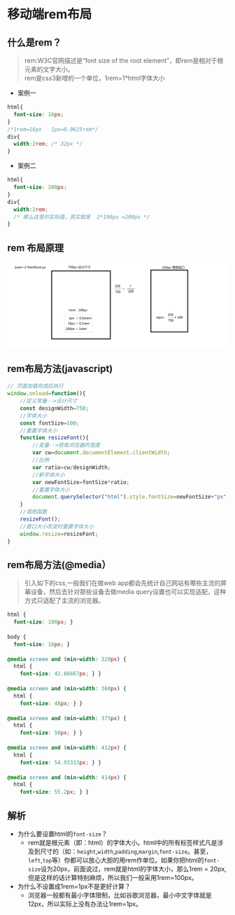 # 移动端rem布局
## 什么是rem？
> rem:W3C官网描述是“font size of the root element”，即rem是相对于根元素的文字大小。<br>
rem是css3新增的一个单位，1rem=1*html字体大小

- 案例一
```css
html{
  font-size: 16px;
}
/*1rem=16px   1px=0.0625rem*/
div{
  width:2rem; /* 32px */
}
```
- 案例二
```css
html{
  font-size: 100px;
}
div{
  width:2rem;
  /* 那么这里的实际值，其实就是  2*100px =200px */
}
```

## rem 布局原理
![images](amWiki/images/rem.png)

## rem布局方法(javascript)
```javascript
// 页面加载完成后执行
window.onload=function(){
	//定义常量-->设计尺寸
	const designWidth=750;
	//字体大小
	const fontSize=100;
	//重置字体大小
	function resizeFont(){
		//变量-->获取浏览器的宽度
		var cw=document.documentElement.clientWidth;
		//比例
		var ratio=cw/designWidth;
		//新字体大小
		var newFontSize=fontSize*ratio;
		//重置字体大小
		document.querySelector("html").style.fontSize=newFontSize+"px";
	}
	//调用函数
	resizeFont();
	//窗口大小改变时重置字体大小
	window.resize=resizeFont;
}
```

## rem布局方法(@media）
> 引入如下的css,一般我们在做web app都会先统计自己网站有哪些主流的屏幕设备，然后去针对那些设备去做media query设置也可以实现适配，这种方式只适配了主流的浏览器。

```css
html {
  font-size: 100px; }

body {
  font-size: 16px; }

@media screen and (min-width: 320px) {
  html {
    font-size: 42.66667px; } }

@media screen and (min-width: 360px) {
  html {
    font-size: 48px; } }

@media screen and (min-width: 375px) {
  html {
    font-size: 50px; } }

@media screen and (min-width: 412px) {
  html {
    font-size: 54.93333px; } }

@media screen and (min-width: 414px) {
  html {
    font-size: 55.2px; } }
```
## 解析
* 为什么要设置html的`font-size`？<br/>
  * rem就是根元素（即：html）的字体大小。html中的所有标签样式凡是涉及到尺寸的（如：`height`,`width`,`padding`,`margin`,`font-size`。甚至，`left`,`top`等）你都可以放心大胆的用rem作单位。如果你把html的`font-size`设为20px，前面说过，rem就是html的字体大小，那么1rem = 20px,但是这样的话计算特别麻烦，所以我们一般采用1rem=100px。
* 为什么不设置成1rem=1px不是更好计算？
  * 浏览器一般都有最小字体限制，比如谷歌浏览器，最小中文字体就是12px，所以实际上没有办法让1rem=1px。
